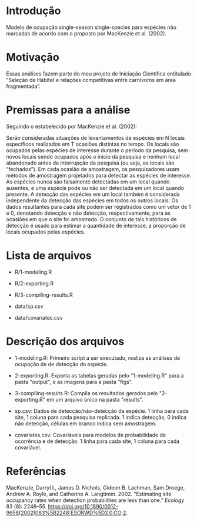 Introdução
==========

Modelo de ocupação single-season single-species para espécies não
marcadas de acordo com o proposto por MacKenzie et al. (2002).

Motivação
=========

Essas análises fazem parte do meu projeto de Iniciação Científica
entitulado “Seleção de Hábitat e relações competitivas entre carnívoros
em área fragmentada”.

Premissas para a análise
========================

Seguindo o estabelecido por MacKenzie et al. (2002):

Serão consideradas situações de levantamentos de espécies em N locais
específicos realizados em T ocasiões distintas no tempo. Os locais são
ocupados pelas espécies de interesse durante o período da pesquisa, sem
novos locais sendo ocupados após o início da pesquisa e nenhum local
abandonado antes da interrupção da pesquisa (ou seja, os locais são
“fechados”). Em cada ocasião de amostragem, os pesquisadores usam
métodos de amostragem projetados para detectar as espécies de interesse.
As espécies nunca são falsamente detectadas em um local quando ausentes,
e uma espécie pode ou não ser detectada em um local quando presente. A
detecção das espécies em um local também é considerada independente da
detecção das espécies em todos os outros locais. Os dados resultantes
para cada site podem ser registrados como um vetor de 1 e 0, denotando
detecção e não detecção, respectivamente, para as ocasiões em que o site
foi amostrado. O conjunto de tais históricos de detecção é usado para
estimar a quantidade de interesse, a proporção de locais ocupados pelas
espécies.

Lista de arquivos
======

* R/1-modeling.R

* R/2-exporting.R

* R/3-compiling-results.R

* data/sp.csv

* data/covariates.csv


Descrição dos arquivos
=======

* 1-modeling.R: Primeiro script a ser executado, realiza as análises de ocupação de de detecção da espécie. 

* 2-exporting.R: Exporta as tabelas geradas pelo "1-modeling.R" para a pasta "output", e as imagens para a pasta "figs".

* 3-compiling-results.R: Compila os resultados gerados pelo "2-exporting.R" em um arquivo único na pasta "results".

* sp.csv: Dados de detecção/não-detecção da espécie. 1 linha para cada site, 1 coluna para cada pesquisa replicada. 1 indica detecção, 0 indica não detecção, células em branco indica sem amostragem.

* covariates.csv: Covariáveis para modelos de probabilidade de ocorrência e de detecção. 1 linha para cada site, 1 coluna para cada covariável.



Referências
===========

MacKenzie, Darryl I., James D. Nichols, Gideon B. Lachman, Sam Droege,
Andrew A. Royle, and Catherine A. Langtimm. 2002. “Estimating site
occupancy rates when detection probabilities are less than one.”
*Ecology* 83 (8): 2248–55.
<https://doi.org/10.1890/0012-9658(2002)083%5B2248:ESORWD%5D2.0.CO;2>.
